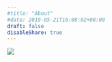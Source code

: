 ```yaml
---
#title: "About"
#date: 2019-05-21T16:08:02+08:00
draft: false
disableShare: true
---
```


![](http://fblog.ooopiz.com/logo/vector/default-monochrome.svg)

